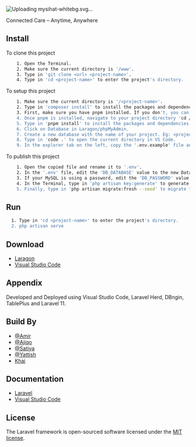 ![Uploading mysihat-whiteb<svg xmlns="http://www.w3.org/2000/svg" xmlns:xlink="http://www.w3.org/1999/xlink" width="250" zoomAndPan="magnify" viewBox="0 0 187.5 74.999997" height="100" preserveAspectRatio="xMidYMid meet" version="1.0"><defs><g/><clipPath id="65306350fb"><path d="M 0 0.101562 L 187 0.101562 L 187 74.898438 L 0 74.898438 Z M 0 0.101562 " clip-rule="nonzero"/></clipPath><clipPath id="efa6a6c104"><path d="M 19 18.640625 L 46.199219 18.640625 L 46.199219 45 L 19 45 Z M 19 18.640625 " clip-rule="nonzero"/></clipPath><clipPath id="956e38337a"><path d="M 5.808594 32 L 33 32 L 33 58.285156 L 5.808594 58.285156 Z M 5.808594 32 " clip-rule="nonzero"/></clipPath></defs><g clip-path="url(#65306350fb)"><path fill="#ffffff" d="M 0 0.101562 L 187 0.101562 L 187 74.898438 L 0 74.898438 Z M 0 0.101562 " fill-opacity="1" fill-rule="nonzero"/><path fill="#ffffff" d="M 0 0.101562 L 187 0.101562 L 187 74.898438 L 0 74.898438 Z M 0 0.101562 " fill-opacity="1" fill-rule="nonzero"/></g><g clip-path="url(#efa6a6c104)"><path fill="#67dcff" d="M 46.191406 38.5 C 46.191406 41.796875 43.484375 44.464844 40.136719 44.464844 L 27.738281 44.464844 C 23.453125 44.464844 19.972656 41.035156 19.972656 36.816406 L 19.972656 24.601562 C 19.972656 21.308594 22.679688 18.640625 26.027344 18.640625 C 29.371094 18.640625 32.078125 21.308594 32.078125 24.601562 L 32.078125 32.539062 L 40.136719 32.539062 C 43.484375 32.539062 46.191406 35.214844 46.191406 38.5 Z M 46.191406 38.5 " fill-opacity="1" fill-rule="nonzero"/></g><g clip-path="url(#956e38337a)"><path fill="#587dff" d="M 5.816406 38.421875 C 5.816406 35.128906 8.523438 32.460938 11.871094 32.460938 L 24.269531 32.460938 C 28.554688 32.460938 32.035156 35.890625 32.035156 40.109375 L 32.035156 52.320312 C 32.035156 55.617188 29.328125 58.285156 25.980469 58.285156 C 22.636719 58.285156 19.925781 55.617188 19.925781 52.320312 L 19.925781 44.386719 L 11.871094 44.386719 C 8.523438 44.386719 5.816406 41.71875 5.816406 38.421875 Z M 5.816406 38.421875 " fill-opacity="1" fill-rule="nonzero"/></g><path fill="#2720ff" d="M 32.035156 40.109375 L 32.035156 44.464844 L 27.738281 44.464844 C 23.453125 44.464844 19.972656 41.035156 19.972656 36.816406 L 19.972656 32.460938 L 24.269531 32.460938 C 28.554688 32.460938 32.035156 35.890625 32.035156 40.109375 Z M 32.035156 40.109375 " fill-opacity="1" fill-rule="nonzero"/><g fill="#ffffff" fill-opacity="1"><g transform="translate(47.256181, 50.701625)"><g><path d="M 2.65625 0 L 2.65625 -27.375 L 8.609375 -27.375 L 17.328125 -10.015625 L 25.921875 -27.375 L 31.875 -27.375 L 31.875 0 L 26.875 0 L 26.875 -18.890625 L 19.234375 -3.90625 L 15.296875 -3.90625 L 7.671875 -18.890625 L 7.671875 0 Z M 2.65625 0 "/></g></g></g><g fill="#ffffff" fill-opacity="1"><g transform="translate(78.076108, 50.701625)"><g><path d="M 4.96875 8.609375 L 9.46875 -1.296875 L 8.296875 -1.296875 L 0.75 -19.390625 L 6.171875 -19.390625 L 11.609375 -5.75 L 17.28125 -19.390625 L 22.609375 -19.390625 L 10.28125 8.609375 Z M 4.96875 8.609375 "/></g></g></g><g fill="#ffffff" fill-opacity="1"><g transform="translate(97.70999, 50.701625)"><g><path d="M 12 0.46875 C 10 0.46875 8.226562 0.125 6.6875 -0.5625 C 5.144531 -1.257812 3.929688 -2.25 3.046875 -3.53125 C 2.160156 -4.820312 1.707031 -6.394531 1.6875 -8.25 L 6.96875 -8.25 C 7.019531 -6.96875 7.476562 -5.890625 8.34375 -5.015625 C 9.21875 -4.148438 10.425781 -3.71875 11.96875 -3.71875 C 13.300781 -3.71875 14.359375 -4.035156 15.140625 -4.671875 C 15.921875 -5.304688 16.3125 -6.160156 16.3125 -7.234375 C 16.3125 -8.359375 15.960938 -9.234375 15.265625 -9.859375 C 14.578125 -10.484375 13.660156 -10.988281 12.515625 -11.375 C 11.367188 -11.769531 10.144531 -12.1875 8.84375 -12.625 C 6.726562 -13.363281 5.113281 -14.304688 4 -15.453125 C 2.894531 -16.597656 2.34375 -18.125 2.34375 -20.03125 C 2.320312 -21.644531 2.707031 -23.03125 3.5 -24.1875 C 4.289062 -25.34375 5.378906 -26.238281 6.765625 -26.875 C 8.148438 -27.519531 9.738281 -27.84375 11.53125 -27.84375 C 13.363281 -27.84375 14.972656 -27.515625 16.359375 -26.859375 C 17.753906 -26.210938 18.847656 -25.300781 19.640625 -24.125 C 20.441406 -22.957031 20.867188 -21.566406 20.921875 -19.953125 L 15.5625 -19.953125 C 15.539062 -20.910156 15.171875 -21.757812 14.453125 -22.5 C 13.734375 -23.25 12.734375 -23.625 11.453125 -23.625 C 10.359375 -23.644531 9.441406 -23.375 8.703125 -22.8125 C 7.960938 -22.257812 7.59375 -21.445312 7.59375 -20.375 C 7.59375 -19.457031 7.878906 -18.734375 8.453125 -18.203125 C 9.023438 -17.671875 9.804688 -17.222656 10.796875 -16.859375 C 11.785156 -16.492188 12.921875 -16.101562 14.203125 -15.6875 C 15.554688 -15.21875 16.789062 -14.671875 17.90625 -14.046875 C 19.03125 -13.421875 19.929688 -12.59375 20.609375 -11.5625 C 21.285156 -10.53125 21.625 -9.207031 21.625 -7.59375 C 21.625 -6.15625 21.257812 -4.820312 20.53125 -3.59375 C 19.800781 -2.375 18.71875 -1.390625 17.28125 -0.640625 C 15.851562 0.0976562 14.09375 0.46875 12 0.46875 Z M 12 0.46875 "/></g></g></g><g fill="#ffffff" fill-opacity="1"><g transform="translate(117.343872, 50.701625)"><g><path d="M 5.234375 -22.40625 C 4.328125 -22.40625 3.578125 -22.675781 2.984375 -23.21875 C 2.398438 -23.769531 2.109375 -24.460938 2.109375 -25.296875 C 2.109375 -26.140625 2.398438 -26.828125 2.984375 -27.359375 C 3.578125 -27.890625 4.328125 -28.15625 5.234375 -28.15625 C 6.148438 -28.15625 6.898438 -27.890625 7.484375 -27.359375 C 8.078125 -26.828125 8.375 -26.140625 8.375 -25.296875 C 8.375 -24.460938 8.078125 -23.769531 7.484375 -23.21875 C 6.898438 -22.675781 6.148438 -22.40625 5.234375 -22.40625 Z M 2.734375 0 L 2.734375 -19.390625 L 7.75 -19.390625 L 7.75 0 Z M 2.734375 0 "/></g></g></g><g fill="#ffffff" fill-opacity="1"><g transform="translate(124.070777, 50.701625)"><g><path d="M 2.546875 0 L 2.546875 -28.15625 L 7.546875 -28.15625 L 7.546875 -16.421875 C 8.203125 -17.492188 9.082031 -18.335938 10.1875 -18.953125 C 11.289062 -19.566406 12.5625 -19.875 14 -19.875 C 16.394531 -19.875 18.25 -19.113281 19.5625 -17.59375 C 20.882812 -16.082031 21.546875 -13.867188 21.546875 -10.953125 L 21.546875 0 L 16.578125 0 L 16.578125 -10.484375 C 16.578125 -12.148438 16.242188 -13.425781 15.578125 -14.3125 C 14.921875 -15.195312 13.875 -15.640625 12.4375 -15.640625 C 11.03125 -15.640625 9.863281 -15.144531 8.9375 -14.15625 C 8.007812 -13.164062 7.546875 -11.785156 7.546875 -10.015625 L 7.546875 0 Z M 2.546875 0 "/></g></g></g><g fill="#ffffff" fill-opacity="1"><g transform="translate(144.134892, 50.701625)"><g><path d="M 9.234375 0.46875 C 7.566406 0.46875 6.195312 0.203125 5.125 -0.328125 C 4.050781 -0.867188 3.253906 -1.582031 2.734375 -2.46875 C 2.210938 -3.351562 1.953125 -4.328125 1.953125 -5.390625 C 1.953125 -7.191406 2.65625 -8.648438 4.0625 -9.765625 C 5.46875 -10.890625 7.582031 -11.453125 10.40625 -11.453125 L 15.328125 -11.453125 L 15.328125 -11.921875 C 15.328125 -13.253906 14.945312 -14.234375 14.1875 -14.859375 C 13.4375 -15.484375 12.5 -15.796875 11.375 -15.796875 C 10.363281 -15.796875 9.476562 -15.554688 8.71875 -15.078125 C 7.96875 -14.597656 7.5 -13.882812 7.3125 -12.9375 L 2.421875 -12.9375 C 2.554688 -14.351562 3.03125 -15.582031 3.84375 -16.625 C 4.664062 -17.664062 5.726562 -18.46875 7.03125 -19.03125 C 8.34375 -19.59375 9.804688 -19.875 11.421875 -19.875 C 14.179688 -19.875 16.359375 -19.179688 17.953125 -17.796875 C 19.546875 -16.410156 20.34375 -14.453125 20.34375 -11.921875 L 20.34375 0 L 16.078125 0 L 15.609375 -3.125 C 15.035156 -2.082031 14.234375 -1.222656 13.203125 -0.546875 C 12.171875 0.128906 10.847656 0.46875 9.234375 0.46875 Z M 10.359375 -3.4375 C 11.796875 -3.4375 12.910156 -3.90625 13.703125 -4.84375 C 14.503906 -5.78125 15.007812 -6.941406 15.21875 -8.328125 L 10.953125 -8.328125 C 9.617188 -8.328125 8.664062 -8.085938 8.09375 -7.609375 C 7.519531 -7.128906 7.234375 -6.535156 7.234375 -5.828125 C 7.234375 -5.066406 7.519531 -4.476562 8.09375 -4.0625 C 8.664062 -3.644531 9.421875 -3.4375 10.359375 -3.4375 Z M 10.359375 -3.4375 "/></g></g></g><g fill="#ffffff" fill-opacity="1"><g transform="translate(162.986535, 50.701625)"><g><path d="M 11.1875 0 C 9.15625 0 7.523438 -0.492188 6.296875 -1.484375 C 5.066406 -2.472656 4.453125 -4.234375 4.453125 -6.765625 L 4.453125 -15.21875 L 1.140625 -15.21875 L 1.140625 -19.390625 L 4.453125 -19.390625 L 5.046875 -24.59375 L 9.46875 -24.59375 L 9.46875 -19.390625 L 14.703125 -19.390625 L 14.703125 -15.21875 L 9.46875 -15.21875 L 9.46875 -6.734375 C 9.46875 -5.785156 9.664062 -5.132812 10.0625 -4.78125 C 10.46875 -4.4375 11.164062 -4.265625 12.15625 -4.265625 L 14.59375 -4.265625 L 14.59375 0 Z M 11.1875 0 "/></g></g></g></svg>g.svg…]()


Connected Care – Anytime, Anywhere


## Install

To clone this project
```bash
    1. Open the Terminal.
    2. Make sure the current directory is '/www'.
    3. Type in 'git clone <url> <project-name>'.
    4. Type in 'cd <project-name>' to enter the project's directory.
```

To setup this project
```bash
    1. Make sure the current directory is '/<project-name>'.
    2. Type in 'composer install' to install the packages and dependencies.
    3. First, make sure you have pnpm installed. If you don't, you can install it globally using npm ' npm install -g pnpm'
    4. Once pnpm is installed, navigate to your project directory 'cd /path/to/your/project'
    5. Type in 'pnpm install' to install the packages and dependencies.
    6. Click on Database in Laragon/phpMyAdmin.
    7. Create a new database with the name of your project. Eg: <project_name>
    8. Type in 'code .' to open the current directory in VS Code.
    9. In the explorer tab on the left, copy the '.env.example' file and paste it in the same directory.
```

To publish this project
```bash
    1. Open the copied file and rename it to '.env'.
    2. In the '.env' file, edit the 'DB_DATABASE' value to the new Database name that you   have created.
    3. If your MySQL is using a password, edit the 'DB_PASSWORD' value with your password.
    4. In the Terminal, type in 'php artisan key:generate' to generate the project's 'APP_KEY'.
    5. Finally, type in 'php artisan migrate:fresh --seed' to migrate the database tables for the project.
```

## Run
```bash
  1. Type in 'cd <project-name>' to enter the project's directory.
  2. php artisan serve
```
    
## Download
 - [Laragon](https://laragon.org/download/)
 - [Visual Studio Code](https://code.visualstudio.com/download)


## Appendix
Developed and Deployed using Visual Studio Code, Laravel Herd, DBngin, TablePlus and Laravel 11.


## Build By
- [@Amir](https://github.com/amir1611)
- [@Ajiqo](https://github.com/haziq-danial)
- [@Satiya](https://github.com/satiyaganes06)
- [@Yattish](https://github.com/satiyaganes06)
- [Khai](https://github.com/variablekhai)



## Documentation
 - [Laravel](https://laravel.com/docs/10.x)
 - [Visual Studio Code](https://code.visualstudio.com/docs)

## License
The Laravel framework is open-sourced software licensed under the [MIT license](https://opensource.org/licenses/MIT).
